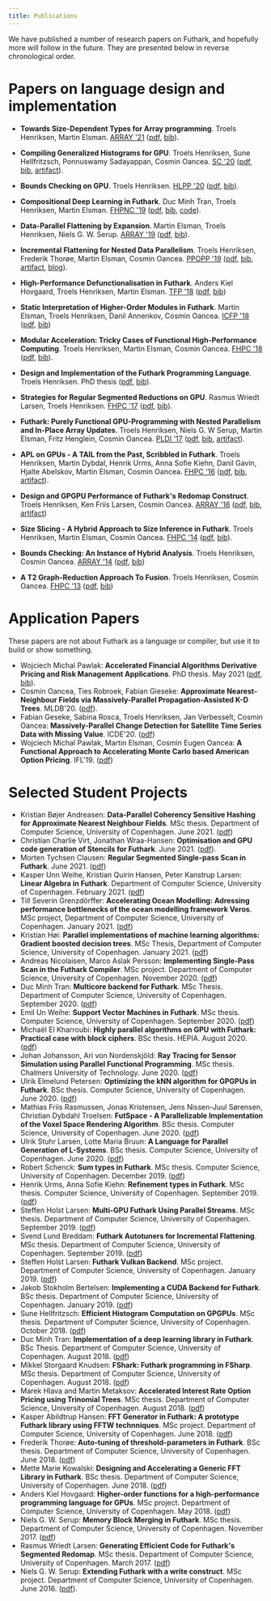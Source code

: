 ```yaml
---
title: Publications
---
```


We have published a number of research papers on Futhark, and hopefully
more will follow in the future. They are presented below in reverse
chronological order.

# Papers on language design and implementation

- **Towards Size-Dependent Types for Array programming**. Troels
  Henriksen, Martin Elsman.  [ARRAY
  '21](https://pldi21.sigplan.org/home/ARRAY-2021)
  ([pdf](publications/array21.pdf), [bib](publications/array21.bib)).

- **Compiling Generalized Histograms for GPU**. Troels Henriksen, Sune
  Hellfritzsch, Ponnuswamy Sadayappan, Cosmin Oancea.  [SC
  '20](https://sc20.supercomputing.org/)
  ([pdf](publications/sc20.pdf), [bib](publications/sc20.bib),
  [artifact](https://github.com/diku-dk/futhark-sc20)).

- **Bounds Checking on GPU**. Troels Henriksen.  [HLPP
  '20](https://hlpp2020.dcc.fc.up.pt/)
  ([pdf](publications/hlpp20.pdf), [bib](publications/hlpp20.bib)).

- **Compositional Deep Learning in Futhark**. Duc Minh Tran, Troels Henriksen, Martin Elsman. [FHPNC '19](https://icfp19.sigplan.org/home/FHPNC-2019)
([pdf](publications/fhpnc19.pdf), [bib](publications/fhpnc19.bib), [code](https://github.com/HnimNart/deeplearning)).

- **Data-Parallel Flattening by Expansion**. Martin Elsman, Troels Henriksen, Niels G. W. Serup.  [ARRAY '19](https://pldi19.sigplan.org/home/ARRAY-2019)
([pdf](publications/array19.pdf), [bib](publications/array19.bib)).

- **Incremental Flattening for Nested Data Parallelism**. Troels Henriksen, Frederik Thorøe, Martin Elsman, Cosmin Oancea. [PPOPP '19](https://ppopp19.sigplan.org/)
([pdf](publications/ppopp19.pdf), [bib](publications/ppopp19.bib), [artifact](https://github.com/diku-dk/futhark-ppopp19), [blog](/blog/2019-02-18-futhark-at-ppopp.html)).

- **High-Performance Defunctionalisation in Futhark**. Anders Kiel Hovgaard, Troels Henriksen, Martin Elsman. [TFP '18](http://www.cse.chalmers.se/~myreen/tfp2018/)
([pdf](publications/tfp18.pdf), [bib](publications/tfp18.bib))

- **Static Interpretation of Higher-Order Modules in Futhark**. Martin Elsman, Troels Henriksen, Danil Annenkov, Cosmin Oancea. [ICFP '18](https://conf.researchr.org/home/icfp-2018)
([pdf](publications/icfp18.pdf), [bib](publications/icfp18.bib))

- **Modular Acceleration: Tricky Cases of Functional High-Performance
Computing**. Troels Henriksen, Martin Elsman, Cosmin Oancea. [FHPC
'18](https://icfp18.sigplan.org/track/FHPC-2018-papers)
([pdf](publications/fhpc18.pdf), [bib](publications/fhpc18.bib)).

- **Design and Implementation of the Futhark Programming Language**.
Troels Henriksen.  PhD thesis
([pdf](publications/troels-henriksen-phd-thesis.pdf),
[bib](publications/troels-henriksen-phd-thesis.bib)).

- **Strategies for Regular Segmented Reductions on GPU**. Rasmus
Wriedt Larsen, Troels Henriksen. [FHPC
'17](http://conf.researchr.org/track/FHPC-2017/FHPC-2017-papers)
([pdf](publications/fhpc17.pdf), [bib](publications/fhpc17.bib)).

- **Futhark: Purely Functional GPU-Programming with Nested Parallelism
and In-Place Array Updates**. Troels Henriksen, Niels G. W Serup,
Martin Elsman, Fritz Henglein, Cosmin Oancea.  [PLDI
'17](http://pldi17.sigplan.org/home) ([pdf](publications/pldi17.pdf),
[bib](publications/pldi17.bib),
[artifact](https://github.com/diku-dk/futhark-pldi17)).

- **APL on GPUs - A TAIL from the Past, Scribbled in Futhark**. Troels
Henriksen, Martin Dybdal, Henrik Urms, Anna Sofie Kiehn, Danil Gavin,
Hjalte Abelskov, Martin Elsman, Cosmin Oancea.  [FHPC
'16](https://sites.google.com/site/fhpcworkshops/fhpc-2016)
([pdf](publications/fhpc16.pdf), [bib](publications/fhpc16.bib),
[artifact](https://github.com/diku-dk/futhark-fhpc16)).

- **Design and GPGPU Performance of Futhark's Redomap
Construct**. Troels Henriksen, Ken Friis Larsen, Cosmin Oancea.
[ARRAY '16](http://conf.researchr.org/track/pldi-2016/ARRAY-2016)
([pdf](publications/array16.pdf), [bib](publications/array16.bib),
[artifact](https://github.com/diku-dk/futhark-array16))

- **Size Slicing - A Hybrid Approach to Size Inference in
Futhark**. Troels Henriksen, Martin Elsman, Cosmin Oancea.  [FHPC
'14](https://sites.google.com/site/fhpcworkshops/fhpc-2014)
([pdf](publications/fhpc14.pdf), [bib](publications/fhpc14.bib)).

- **Bounds Checking: An Instance of Hybrid Analysis**. Troels
Henriksen, Cosmin Oancea. [ARRAY
'14](http://www.sable.mcgill.ca/array/2014/)
([pdf](publications/array14.pdf), [bib](publications/array14.bib))

- **A T2 Graph-Reduction Approach To Fusion**. Troels Henriksen,
Cosmin Oancea.  [FHPC '13](http://hiperfit.dk/fhpc13.html)
([pdf](publications/fhpc13.pdf), [bib](publications/fhpc13.bib))

# Application Papers

These papers are not about Futhark as a language or compiler, but use it
to build or show something.

-   Wojciech Michal Pawlak: **Accelerated Financial Algorithms
    Derivative Pricing and Risk Management Applications**.  PhD
    thesis.  May 2021 ([pdf](publications/wmp-phd-thesis.pdf),
    [bib](publications/wmp-phd-thesis.bib)).
-   Cosmin Oancea, Ties Robroek, Fabian Gieseke: **Approximate
    Nearest-Neighbour Fields via Massively-Parallel Propagation-Assisted
    K-D Trees**. MLDB'20. ([pdf](publications/mlbd20.pdf)).
-   Fabian Geseke, Sabina Rosca, Troels Henriksen, Jan Verbesselt,
    Cosmin Oancea: **Massively-Parallel Change Detection for Satellite
    Time Series Data with Missing Value**. ICDE'20.
    ([pdf](publications/icde20.pdf))
-   Wojciech Michal Pawlak, Martin Elsman, Cosmin Eugen Oancea: **A
    Functional Approach to Accelerating Monte Carlo based American
    Option Pricing**. IFL'19. ([pdf](publications/ifl19.pdf))

# Selected Student Projects

-   Kristian Bøjer Andreasen: **Data-Parallel Coherency Sensitive
    Hashing for Approximate Nearest Neighbour Fields**.  MSc thesis.
    Department of Computer Science, University of
    Copenhagen. June 2021. ([pdf](student-projects/kristian-bøjer-andreasen-msc-thesis.pdf))
-   Christian Charlie Virt, Jonathan Wraa-Hansen: **Optimisation and
    GPU code generation of Stencils for Futhark**.  June 2021.
    ([pdf](student-projects/christian-jonathan-msc-thesis.pdf)).
-   Morten Tychsen Clausen: **Regular Segmented Single-pass Scan in
    Futhark**.  June 2021. ([pdf](student-projects/morten-msc-thesis.pdf))
-   Kasper Unn Weihe, Kristian Quirin Hansen, Peter Kanstrup Larsen:
    **Linear Algebra in Futhark**.  Department of Computer Science,
    University of Copenhagen. February 2021.
    ([pdf](student-projects/kristian-kasper-peter-project.pdf))
-   Till Severin Grenzdörffer: **Accelerating Ocean Modelling: Adressing
    performance bottlenecks of the ocean modelling framework Veros**.
    MSc project, Department of Computer Science, University of
    Copenhagen. January 2021.
    ([pdf](student-projects/till-msc-project.pdf))
-   Kristian Høi: **Parallel implementations of machine learning
    algorithms: Gradient boosted decision trees**. MSc Thesis,
    Department of Computer Science, University of Copenhagen.
    January 2021. ([pdf](student-projects/kristian-msc-thesis.pdf))
-   Andreas Nicolaisen, Marco Aslak Persson: **Implementing Single-Pass
    Scan in the Futhark Compiler**. MSc project. Department of Computer
    Science, University of Copenhagen. November 2020.
    ([pdf](student-projects/marco-andreas-scan.pdf))
-   Duc Minh Tran: **Multicore backend for Futhark**. MSc Thesis.
    Department of Computer Science, University of Copenhagen.
    September 2020. ([pdf](student-projects/duc-msc-thesis.pdf))
-   Emil Un Weihe: **Support Vector Machines in Futhark**. MSc thesis.
    Computer Science, University of Copenhagen. September 2020.
    ([pdf](student-projects/emil-msc-thesis.pdf))
-   Michaël El Kharroubi: **Highly parallel algorithms on GPU with
    Futhark: Practical case with block ciphers**. BSc thesis. HEPIA.
    August 2020. ([pdf](student-projects/michael-bsc-thesis.pdf))
-   Johan Johansson, Ari von Nordenskjöld: **Ray Tracing for Sensor
    Simulation using Parallel Functional Programming**. MSc thesis.
    Chalmers University of Technology. June 2020.
    ([pdf](student-projects/johan-ari-msc-thesis.pdf))
-   Ulrik Elmelund Petersen: **Optimizing the kNN algorithm for GPGPUs
    in Futhark**. BSc thesis. Computer Science, University of
    Copenhagen. June 2020.
    ([pdf](student-projects/ulrik-bsc-thesis.pdf))
-   Mathias Friis Rasmussen, Jonas Kristensen, Jens Nissen-Juul
    Sørensen, Christian Dybdahl Troelsen: **FutSpace - A Parallelizable
    Implementation of the Voxel Space Rendering Algorithm**. BSc thesis.
    Computer Science, University of Copenhagen. June 2020.
    ([pdf](student-projects/futspace-bsc-thesis.pdf))
-   Ulrik Stuhr Larsen, Lotte Maria Bruun: **A Language for Parallel
    Generation of L-Systems**. BSc thesis. Computer Science, University
    of Copenhagen. June 2020.
    ([pdf](student-projects/lotte-ulrik-bsc-thesis.pdf))
-   Robert Schenck: **Sum types in Futhark**. MSc thesis. Computer
    Science, University of Copenhagen. December 2019.
    ([pdf](student-projects/robert-msc-thesis.pdf))
-   Henrik Urms, Anna Sofie Kiehn: **Refinement types in Futhark**. MSc
    thesis. Computer Science, University of Copenhagen. September 2019.
    ([pdf](student-projects/kiehn-urms-msc-thesis.pdf))
-   Steffen Holst Larsen: **Multi-GPU Futhark Using Parallel Streams**.
    MSc thesis. Department of Computer Science, University of
    Copenhagen. September 2019.
    ([pdf](student-projects/steffen-msc-thesis.pdf))
-   Svend Lund Breddam: **Futhark Autotuners for Incremental
    Flattening**. MSc thesis. Department of Computer Science, University
    of Copenhagen. September 2019.
    ([pdf](student-projects/svend-msc-thesis.pdf))
-   Steffen Holst Larsen: **Futhark Vulkan Backend**. MSc project.
    Department of Computer Science, University of Copenhagen.
    January 2019. ([pdf](student-projects/steffen-msc-project.pdf))
-   Jakob Stokholm Bertelsen: **Implementing a CUDA Backend for
    Futhark**. BSc thesis. Department of Computer Science, University of
    Copenhagen. January 2019.
    ([pdf](student-projects/jakob-bsc-thesis.pdf))
-   Sune Hellfritzsch: **Efficient Histogram Computation on GPGPUs**.
    MSc thesis. Department of Computer Science, University of
    Copenhagen. October 2018.
    ([pdf](student-projects/hellfritzsch-msc-thesis.pdf))
-   Duc Minh Tran: **Implementation of a deep learning library in
    Futhark**. BSc Thesis. Department of Computer Science, University of
    Copenhagen. August 2018.
    ([pdf](student-projects/duc-bsc-thesis.pdf))
-   Mikkel Storgaard Knudsen: **FShark: Futhark programming in FSharp**.
    MSc thesis. Department of Computer Science, University of
    Copenhagen. August 2018.
    ([pdf](student-projects/mikkel-msc-thesis.pdf))
-   Marek Hlava and Martin Metaksov: **Accelerated Interest Rate Option
    Pricing using Trinomial Trees**. MSc thesis. Department of Computer
    Science, University of Copenhagen. August 2018.
    ([pdf](student-projects/marek-martin-msc-thesis.pdf))
-   Kasper Abildtrup Hansen: **FFT Generator in Futhark: A prototype
    Futhark library using FFTW technniques**. MSc project. Department of
    Computer Science, University of Copenhagen. June 2018.
    ([pdf](student-projects/kasper-hansen-genfft.pdf))
-   Frederik Thorøe: **Auto-tuning of threshold-parameters in Futhark**.
    BSc thesis. Department of Computer Science, University of
    Copenhagen. June 2018.
    ([pdf](student-projects/frederik-thoroe-bsc-thesis.pdf))
-   Mette Marie Kowalski: **Designing and Accelerating a Generic FFT
    Library in Futhark**. BSc thesis. Department of Computer Science,
    University of Copenhagen. June 2018.
    ([pdf](student-projects/mette-kowalski-bsc-thesis.pdf))
-   Anders Kiel Hovgaard: **Higher-order functions for a
    high-performance programming language for GPUs**. MSc project.
    Department of Computer Science, University of Copenhagen. May 2018.
    ([pdf](student-projects/hovgaard-msc-thesis.pdf))
-   Niels G. W. Serup: **Memory Block Merging in Futhark**. MSc thesis.
    Department of Computer Science, University of Copenhagen.
    November 2017. ([pdf](student-projects/niels-msc-thesis.pdf))
-   Rasmus Wriedt Larsen: **Generating Efficient Code for Futhark's
    Segmented Redomap**. MSc thesis. Department of Computer Science,
    University of Copenhagen. March 2017.
    ([pdf](student-projects/rasmus-msc-thesis.pdf))
-   Niels G. W. Serup: **Extending Futhark with a write construct**. MSc
    project. Department of Computer Science, University of Copenhagen.
    June 2016. ([pdf](student-projects/niels-write-construct.pdf)).
